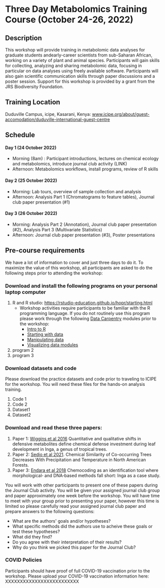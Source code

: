 # Three Day Metabolomics Training Course (October 24-26, 2022)

## Description
This workshop will provide training in metabolomic data analyses for graduate students andearly-career scientists from sub-Saharan African, working on a variety of plant and animal species. Participants will gain skills for collecting, analyzing and sharing metabolomic data, focusing in particular on data analyses using freely available software. Participants will also gain scientific communication skills through paper discussions and a poster session. Support for this workshop is provided by a grant from the JRS Biodiversity Foundation.

## Training Location
Duduville Campus, icipe, Kasarani, Kenya: 
www.icipe.org/about/guest-accomodation/duduville-international-guest-centre

## Schedule
#### Day 1 (24 October 2022)
* Morning (8am) : Participant introductions, lectures on chemical ecology and metabolomics, introduce journal club activity (LINK) 
* Afternoon: Metabolomics workflows, install programs, review of R skills
#### Day 2 (25 October 2022)
* Morning: Lab tours, overview of sample collection and analysis 
* Afternoon: Analysis Part 1 (Chromatograms to feature tables), Journal club paper presentation (#1)
#### Day 3 (26 October 2022)
* Morning: Analysis Part 2 (Annotation), Journal club paper presentation (#2), Analysis Part 3 (Multivariate Statistics)
* Afternoon: Journal club paper presentation (#3), Poster presentations

## Pre-course requirements
We have a lot of information to cover and just three days to do it. To maximize the value of this workshop, all participants are asked to do the following steps prior to attending the workshop:
### Download and install the following programs on your personal laptop computer
1. R and R studio: https://rstudio-education.github.io/hopr/starting.html
     - Workshop activities require participants to be familiar with the R programming language.  If you do not routinely use this program please work through the following [Data Carpentry](https://datacarpentry.org/) modules prior to the workshop:
       - [Intro to R](https://datacarpentry.org/R-ecology-lesson/01-intro-to-r.html)
       - [Starting with data](https://datacarpentry.org/R-ecology-lesson/02-starting-with-data.html)
       - [Manipulating data](https://datacarpentry.org/R-ecology-lesson/03-dplyr.html)
       - [Visualizing data modules](https://datacarpentry.org/R-ecology-lesson/04-visualization-ggplot2.html)
2. program 2
3. program 3

### Download datasets and code
Please download the practice datasets and code prior to traveling to ICIPE for the workshop.  You will need these files for the hands-on analysis training.
1. Code 1
2. Code 2
3. Dataset1
4. Dataset2

### Download and read these three papers:
1. Paper 1: [Wiggins et al 2016](Wiggins2016.pdf) Quantitative and qualitative shifts in defensive metabolites define chemical defense investment during leaf development in Inga, a genus of tropical trees.
2. Paper 2: [Sedio et al 2021](Sedio2021.pdf). Chemical Similarity of Co-occurring Trees Decreases With Precipitation and Temperature in North American Forests. 
3. Paper 3: [Endara et al 2018](Endara2018.pdf) Chemocoding as an identification tool where morphological‐ and DNA‐based methods fall short: Inga as a case study.

You will work with other participants to present one of these papers during the Journal Club activity.  You will be given your assigned journal club group and paper approximately one week before the workshop. You will have time to meet with your group prior to presenting your paper, however this time is limited so please carefully read your assigned journal club paper and prepare answers to the following questions: 
- What are the authors' goals and/or hypotheses?
- What specific methods did the authors use to acheive these goals or test these hypotheses?
- What did they find? 
- Do you agree with their interpretation of their results?
- Why do you think we picked this paper for the Journal Club?


### COVID Policies
Participants should have proof of full COVID-19 vaccination prior to the workshop.
Please upload your COVID-19 vaccination information here: XXXXXXXXXXXXXXXXXXXXXXXXX
